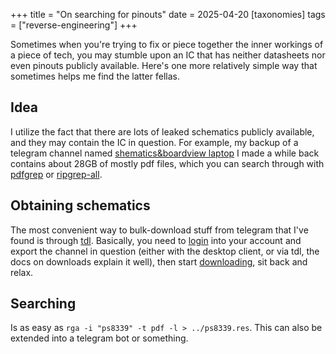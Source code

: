 +++
title = "On searching for pinouts"
date = 2025-04-20
[taxonomies]
tags = ["reverse-engineering"]
+++

Sometimes when you're trying to fix or piece together the inner workings of a piece of tech, you may stumble upon an IC that has neither datasheets nor even pinouts publicly available. Here's one more relatively simple way that sometimes helps me find the latter fellas.

## Idea

I utilize the fact that there are lots of leaked schematics publicly available, and they may contain the IC in question. For example, my backup of a telegram channel named [shematics&boardview laptop](https://t.me/schematicslaptop) I made a while back contains about 28GB of mostly pdf files, which you can search through with [pdfgrep](https://gitlab.com/pdfgrep/pdfgrep) or [ripgrep-all](https://github.com/phiresky/ripgrep-all).

## Obtaining schematics

The most convenient way to bulk-download stuff from telegram that I've found is through [tdl](https://github.com/iyear/tdl). Basically, you need to [login](https://docs.iyear.me/tdl/getting-started/quick-start/#login) into your account and export the channel in question (either with the desktop client, or via tdl, the docs on downloads explain it well), then start [downloading](https://docs.iyear.me/tdl/guide/download/), sit back and relax. 

## Searching

Is as easy as `rga -i "ps8339" -t pdf -l > ../ps8339.res`. This can also be extended into a telegram bot or something.
